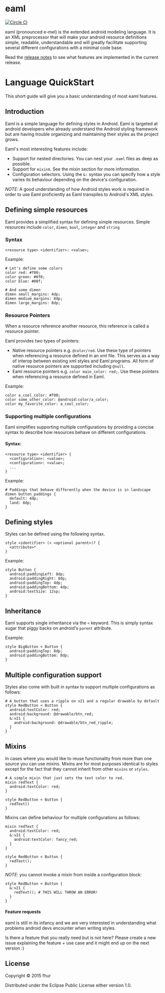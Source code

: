 # eaml

[![Circle CI](https://circleci.com/gh/fhur/eaml/tree/master.svg?style=svg)](https://circleci.com/gh/fhur/eaml/tree/master)

eaml (pronounced e-mel) is the extended android modeling language. It is
an XML preprocessor that will make your android resource definitions
simple, readable, understandable and will greatly facilitate supporting
several different configurations with a minimal code base.

Read the [release notes](./doc/release_notes.md) to see what features
are implemented in the current release.

Language QuickStart
===================

This short guide will give you a basic understanding of most eaml features.

## Introduction

Eaml is a simple language for defining styles in Android. Eaml is targeted at android
developers who already understand the Android styling framework but are having trouble
organizing and maintaining their styles as the project grows.

Eaml's most interesting features include:
- Support for nested directories. You can nest your `.eaml` files as deep as possible.
- Support for `mixin`s. See the mixin section for more information.
- Configuration selectors. Using the `&:` syntax you can specify how a style varies its
  behaviour depending on the device's configuration.

*NOTE:* A good understanding of how Android styles work is required in order to use Eaml
proficiently as Eaml transpiles to Android's XML styles.

## Defining simple resources

Eaml provides a simplified syntax for defining simple resources.
Simple resources include `color`, `dimen`, `bool`, `integer` and `string`

### Syntax
`<resource type> <identifier>: <value>;`

Example:
```
# Let's define some colors
color red: #f00;
color green: #0f0;
color blue: #00f;

# And some dimen
dimen small_margins: 4dp;
dimen medium_margins: 8dp;
dimen large_margins: 8dp;
```

### Resource Pointers

When a resource reference another resource, this reference is called a resource pointer.

Eaml provides two types of pointers:

- Native resource pointers e.g. `@color/red`. Use these type of pointers when referencing a resource
  defined in an xml file. This serves as a way of interop between existing xml styles and Eaml programs.
  All form of native resource pointers are supported including `@null`.
- Eaml resource pointers e.g. `color main_color: red;`. Use these pointers when referencing a resource
  defined in Eaml.

Example:
```
color a_cool_color: #f00;
color some_other_color: @android:color/a_color;
color my_favorite_color: a_cool_color;
```

### Supporting multiple configurations

Eaml simplifies supporting multiple configurations by providing a concise
syntax to describe how resources behave on different configurations.

#### Syntax:

```
<resource type> <identifier> {
  <configuration>: <value>;
  <configuration>: <value>;
  ...
}
```

Example:
```
# Paddings that behave differently when the device is in landscape
dimen button_paddings {
  default: 4dp;
  land: 8dp;
}
```

## Defining styles

Styles can be defined using the following syntax.
```
style <identifier> (< <optional parent>)? {
  <attribute>*
}
```

Example:
```
style Button {
  android:paddingLeft: 8dp;
  android:paddingRight: 8dp;
  android:paddingTop: 4dp;
  android:paddingBottom: 4dp;
  android:textSize: 12sp;
}
```

## Inheritance
Eaml supports single inheritance via the `<` keyword. This is simply syntax sugar
that piggy backs on android's `parent` attribute.

Example:
```
style BigButton < Button {
  android:paddingTop: 8dp;
  android:paddingBottom: 8dp;
}
```

## Multiple configuration support
Styles also come with built in syntax to support multiple configurations
as follows:

```
# A button that uses a ripple on v21 and a regular drawable by default
style RedButton < Button {
  android:textColor: red;
  android:background: @drawable/btn_red;
  &:v21 {
    android:background: @drawable/btn_red_ripple;
  }
}
```

## Mixins
In cases where you would like to reuse functionality from more than one source
you can use mixins. Mixins are for most purposes identical to styles except for
the fact that they cannot inherit from other `mixins` or `styles`.

```
# A simple mixin that just sets the text color to red.
mixin redText {
  android:textColor: red;
}

style RedButton < Button {
  redText()
}
```

Mixins can define behaviour for multiple configurations as follows:

```
mixin redText {
  android:textColor: red;
  &:v21 {
    android:textColor: fancy_red;
  }
}

style RedButton < Button {
  redText();
}
```

*NOTE*: you cannot invoke a mixin from inside a configuration block:
```
style RedButton < Button {
  &:v21 {
    redText(); # THIS WILL THROW AN ERROR!
  }
}
```

#### Feature requests

eaml is still in its infancy and we are very interested in understanding
what problems android devs encounter when writing styles.

Is there a feature that you really need but is not here?
Please create a new issue explaining the feature + use case and
it might end up on the next version :)

## License

Copyright © 2015 fhur

Distributed under the Eclipse Public License either version 1.0.
